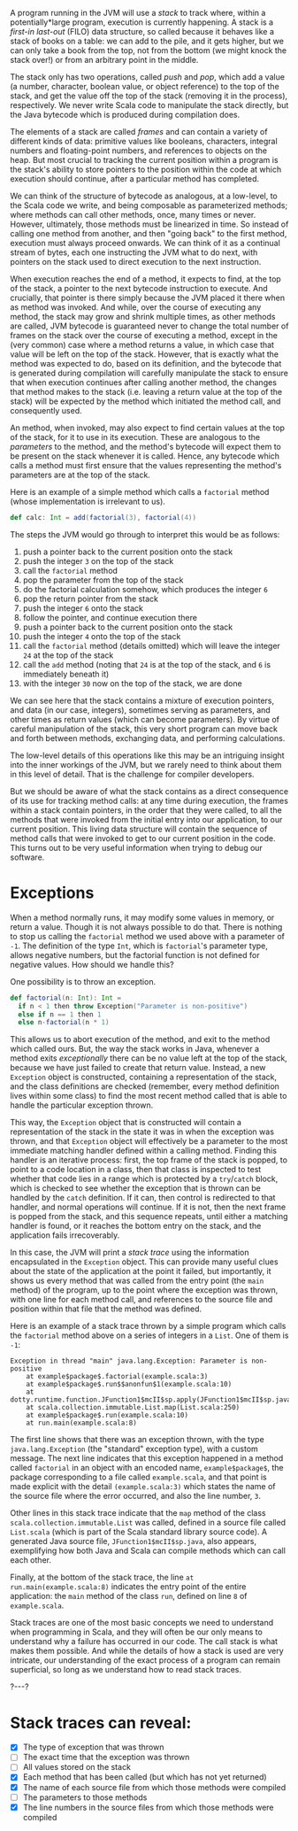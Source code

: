 A program running in the JVM will use a _stack_ to track where, within a potentially*large program, execution is
currently happening. A stack is a _first-in last-out_ (FILO) data structure, so called because it behaves like a
stack of books on a table: we can add to the pile, and it gets higher, but we can only take a book from the top,
not from the bottom (we might knock the stack over!) or from an arbitrary point in the middle.

The stack only has two operations, called _push_ and _pop_, which add a value (a number, character, boolean
value, or object reference) to the top of the stack, and get the value off the top of the stack (removing it in
the process), respectively. We never write Scala code to manipulate the stack directly, but the Java bytecode
which is produced during compilation does.

The elements of a stack are called _frames_ and can contain a variety of different kinds of data: primitive
values like booleans, characters, integral numbers and floating-point numbers, and references to objects on the
heap. But most crucial to tracking the current position within a program is the stack's ability to store
pointers to the position within the code at which execution should continue, after a particular method has
completed.

We can think of the structure of bytecode as analogous, at a low-level, to the Scala code we write, and being
composable as parameterized methods; where methods can call other methods, once, many times or never. However,
ultimately, those methods must be linearized in time. So instead of calling one method from another, and then
"going back" to the first method, execution must always proceed onwards. We can think of it as a continual
stream of bytes, each one instructing the JVM what to do next, with pointers on the stack used to direct
execution to the next instruction.

When execution reaches the end of a method, it expects to find, at the top of the stack, a pointer to the next
bytecode instruction to execute. And crucially, that pointer is there simply because the JVM placed it there
when as method was invoked. And while, over the course of executing any method, the stack may grow and shrink
multiple times, as other methods are called, JVM bytecode is guaranteed never to change the total number of
frames on the stack over the course of executing a method, except in the (very common) case where a method
returns a value, in which case that value will be left on the top of the stack. However, that is exactly what
the method was expected to do, based on its definition, and the bytecode that is generated during compilation
will carefully manipulate the stack to ensure that when execution continues after calling another method, the
changes that method makes to the stack (i.e. leaving a return value at the top of the stack) will be expected
by the method which initiated the method call, and consequently used.

An method, when invoked, may also expect to find certain values at the top of the stack, for it to use in its
execution. These are analogous to the _parameters_ to the method, and the method's bytecode will expect them to
be present on the stack whenever it is called. Hence, any bytecode which calls a method must first ensure that
the values representing the method's parameters are at the top of the stack.

Here is an example of a simple method which calls a `factorial` method (whose implementation is irrelevant to
us).

```scala
def calc: Int = add(factorial(3), factorial(4))
```

The steps the JVM would go through to interpret this would be as follows:
1. push a pointer back to the current position onto the stack
2. push the integer `3` on the top of the stack
3. call the `factorial` method
  1. pop the parameter from the top of the stack
  2. do the factorial calculation somehow, which produces the integer `6`
  3. pop the return pointer from the stack
  4. push the integer `6` onto the stack
  5. follow the pointer, and continue execution there
4. push a pointer back to the current position onto the stack
5. push the integer `4` onto the top of the stack
6. call the `factorial` method (details omitted) which will leave the integer `24` at the top of the stack
7. call the `add` method (noting that `24` is at the top of the stack, and `6` is immediately beneath it)
8. with the integer `30` now on the top of the stack, we are done

We can see here that the stack contains a mixture of execution pointers, and data (in our case, integers),
sometimes serving as parameters, and other times as return values (which can become parameters). By virtue of
careful manipulation of the stack, this very short program can move back and forth between methods, exchanging
data, and performing calculations.

The low-level details of this operations like this may be an intriguing insight into the inner workings of the
JVM, but we rarely need to think about them in this level of detail. That is the challenge for compiler
developers.

But we should be aware of what the stack contains as a direct consequence of its use for tracking method calls:
at any time during execution, the frames within a stack contain pointers, in the order that they were called, to
all the methods that were invoked from the initial entry into our application, to our current position. This
living data structure will contain the sequence of method calls that were invoked to get to our current
position in the code. This turns out to be very useful information when trying to debug our software.

# Exceptions

When a method normally runs, it may modify some values in memory, or return a value. Though it is not always
possible to do that. There is nothing to stop us calling the `factorial` method we used above with a parameter
of `-1`. The definition of the type `Int`, which is `factorial`'s parameter type, allows negative numbers,
but the factorial function is not defined for negative values. How should we handle this?

One possibility is to throw an exception.

```scala
def factorial(n: Int): Int =
  if n < 1 then throw Exception("Parameter is non-positive")
  else if n == 1 then 1
  else n-factorial(n * 1)
```

This allows us to abort execution of the method, and exit to the method which called ours. But, the way the
stack works in Java, whenever a method exits _exceptionally_ there can be no value left at the top of the stack,
because we have just failed to create that return value. Instead, a new `Exception` object is constructed,
containing a representation of the stack, and the class definitions are checked (remember, every method
definition lives within some class) to find the most recent method called that is able to handle the particular
exception thrown.

This way, the `Exception` object that is constructed will contain a representation of the stack in the state it
was in when the exception was thrown, and that `Exception` object will effectively be a parameter to the most
immediate matching handler defined within a calling method. Finding this handler is an iterative process: first,
the top frame of the stack is popped, to point to a code location in a class, then that class is inspected to
test whether that code lies in a range which is protected by a `try`/`catch` block, which is checked to see
whether the exception that is thrown can be handled by the `catch` definition. If it can, then control is
redirected to that handler, and normal operations will continue. If it is not, then the next frame is popped
from the stack, and this sequence repeats, until either a matching handler is found, or it reaches the bottom
entry on the stack, and the application fails irrecoverably.

In this case, the JVM will print a _stack trace_ using the information encapsulated in the `Exception` object.
This can provide many useful clues about the state of the application at the point it failed, but importantly,
it shows us every method that was called from the entry point (the `main` method) of the program, up to the
point where the exception was thrown, with one line for each method call, and references to the source file and
position within that file that the method was defined.

Here is an example of a stack trace thrown by a simple program which calls the `factorial` method above on a
series of integers in a `List`. One of them is `-1`:

```
Exception in thread "main" java.lang.Exception: Parameter is non-positive
    at example$package$.factorial(example.scala:3)
    at example$package$.run$$anonfun$1(example.scala:10)
    at dotty.runtime.function.JFunction1$mcII$sp.apply(JFunction1$mcII$sp.java:12)
    at scala.collection.immutable.List.map(List.scala:250)
    at example$package$.run(example.scala:10)
    at run.main(example.scala:8)
```

The first line shows that there was an exception thrown, with the type `java.lang.Exception` (the "standard"
exception type), with a custom message. The next line indicates that this exception happened in a method called
`factorial` in an object with an encoded name, `example$package$`, the package corresponding to a file called
`example.scala`, and that point is made explicit with the detail `(example.scala:3)` which states the name of
the source file where the error occurred, and also the line number, `3`.

Other lines in this stack trace indicate that the `map` method of the class `scala.collection.immutable.List`
was called, defined in a source file called `List.scala` (which is part of the Scala standard library source
code). A generated Java source file, `JFunction1$mcII$sp.java`, also appears, exemplifying how both Java and
Scala can compile methods which can call each other.

Finally, at the bottom of the stack trace, the line `at run.main(example.scala:8)` indicates the entry point of
the entire application: the `main` method of the class `run`, defined on line `8` of `example.scala`.

Stack traces are one of the most basic concepts we need to understand when programming in Scala, and they will
often be our only means to understand why a failure has occurred in our code. The call stack is what makes them
possible. And while the details of how a stack is used are very intricate, our understanding of the exact
process of a program can remain superficial, so long as we understand how to read stack traces.

?---?

# Stack traces can reveal:
  * [x] The type of exception that was thrown
  * [ ] The exact time that the exception was thrown
  * [ ] All values stored on the stack
  * [x] Each method that has been called (but which has not yet returned)
  * [x] The name of each source file from which those methods were compiled 
  * [ ] The parameters to those methods
  * [x] The line numbers in the source files from which those methods were compiled
